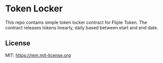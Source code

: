 Token Locker
============

This repo contains simple token locker contract for Fliple Token. The contract releases tokens linearly, 
daily based between start and end date.

## License
MIT: <https://rem.mit-license.org>

